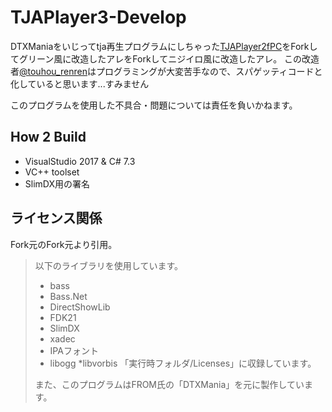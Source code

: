 # TJAPlayer3-Develop
DTXManiaをいじってtja再生プログラムにしちゃった[TJAPlayer2fPC](https://github.com/kairera0467/TJAP2fPC)をForkしてグリーン風に改造したアレをForkしてニジイロ風に改造したアレ。
この改造者[@touhou_renren](https://twitter.com/ren43723591/)はプログラミングが大変苦手なので、スパゲッティコードと化していると思います...すみません

このプログラムを使用した不具合・問題については責任を負いかねます。

## How 2 Build
- VisualStudio 2017 & C# 7.3
- VC++ toolset
- SlimDX用の署名

## ライセンス関係
Fork元のFork元より引用。

> 以下のライブラリを使用しています。
> * bass
> * Bass.Net
> * DirectShowLib
> * FDK21
> * SlimDX
> * xadec
> * IPAフォント
> * libogg
> *libvorbis
> 「実行時フォルダ/Licenses」に収録しています。
> 
> また、このプログラムはFROM氏の「DTXMania」を元に製作しています。
